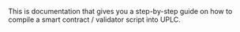 This is documentation that gives you a step-by-step guide on how to compile a smart contract / validator script into UPLC.
